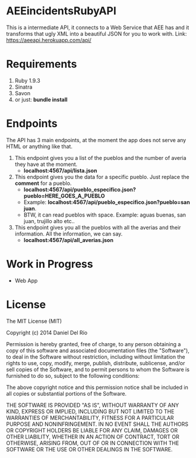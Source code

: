 AEEincidentsRubyAPI
================

This is a intermediate API, it connects to a Web Service that AEE has and it transforms that ugly XML into a
beautiful JSON for you to work with.
Link: https://aeeapi.herokuapp.com/api/

Requirements
=============
1. Ruby 1.9.3
2. Sinatra
3. Savon
4. or just: **bundle install**

Endpoints
===========

The API has 3 main endpoints, at the moment the app does not serve any HTML or anything like that.

1. This endpoint gives you a list of the pueblos and the number of averia they have at the moment.
	* **localhost:4567/api/lista.json**
2. This endpoint gives you the data for a specific pueblo. Just replace the **comment** for a pueblo.
	* **localhost:4567/api/pueblo_especifico.json?pueblo=HERE_GOES_A_PUEBLO**  
	* Example: **localhost:4567/api/pueblo_especifico.json?pueblo=san juan**.
	* BTW, it can read pueblos with space. Example: aguas buenas, san juan, trujillo alto etc..
3. This endpoint gives you all the pueblos with all the averias and their information. All the information, we can say.
	* **localhost:4567/api/all_averias.json**

Work in Progress
=================
* Web App

License
============
The MIT License (MIT)

Copyright (c) 2014 Daniel Del Río

Permission is hereby granted, free of charge, to any person obtaining a copy
of this software and associated documentation files (the "Software"), to deal
in the Software without restriction, including without limitation the rights
to use, copy, modify, merge, publish, distribute, sublicense, and/or sell
copies of the Software, and to permit persons to whom the Software is
furnished to do so, subject to the following conditions:

The above copyright notice and this permission notice shall be included in
all copies or substantial portions of the Software.

THE SOFTWARE IS PROVIDED "AS IS", WITHOUT WARRANTY OF ANY KIND, EXPRESS OR
IMPLIED, INCLUDING BUT NOT LIMITED TO THE WARRANTIES OF MERCHANTABILITY,
FITNESS FOR A PARTICULAR PURPOSE AND NONINFRINGEMENT. IN NO EVENT SHALL THE
AUTHORS OR COPYRIGHT HOLDERS BE LIABLE FOR ANY CLAIM, DAMAGES OR OTHER
LIABILITY, WHETHER IN AN ACTION OF CONTRACT, TORT OR OTHERWISE, ARISING FROM,
OUT OF OR IN CONNECTION WITH THE SOFTWARE OR THE USE OR OTHER DEALINGS IN
THE SOFTWARE.
